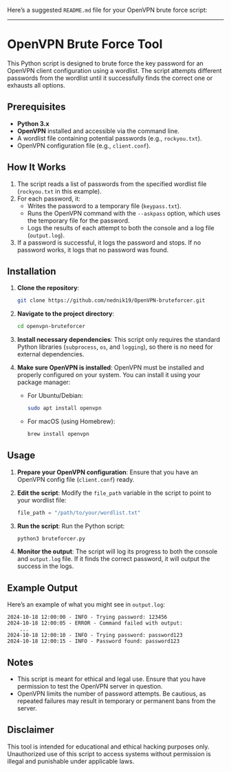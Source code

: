 Here’s a suggested `README.md` file for your OpenVPN brute force script:

---

# OpenVPN Brute Force Tool

This Python script is designed to brute force the key password for an OpenVPN client configuration using a wordlist. The script attempts different passwords from the wordlist until it successfully finds the correct one or exhausts all options.

## Prerequisites

- **Python 3.x**
- **OpenVPN** installed and accessible via the command line.
- A wordlist file containing potential passwords (e.g., `rockyou.txt`).
- OpenVPN configuration file (e.g., `client.conf`).

## How It Works

1. The script reads a list of passwords from the specified wordlist file (`rockyou.txt` in this example).
2. For each password, it:
   - Writes the password to a temporary file (`keypass.txt`).
   - Runs the OpenVPN command with the `--askpass` option, which uses the temporary file for the password.
   - Logs the results of each attempt to both the console and a log file (`output.log`).
3. If a password is successful, it logs the password and stops. If no password works, it logs that no password was found.

## Installation

1. **Clone the repository**:
   ```bash
   git clone https://github.com/nednik19/OpenVPN-bruteforcer.git
   ```

2. **Navigate to the project directory**:
   ```bash
   cd openvpn-bruteforcer
   ```

3. **Install necessary dependencies**:
   This script only requires the standard Python libraries (`subprocess`, `os`, and `logging`), so there is no need for external dependencies.

4. **Make sure OpenVPN is installed**:
   OpenVPN must be installed and properly configured on your system. You can install it using your package manager:
   - For Ubuntu/Debian:
     ```bash
     sudo apt install openvpn
     ```
   - For macOS (using Homebrew):
     ```bash
     brew install openvpn
     ```

## Usage

1. **Prepare your OpenVPN configuration**:
   Ensure that you have an OpenVPN config file (`client.conf`) ready.

2. **Edit the script**:
   Modify the `file_path` variable in the script to point to your wordlist file:
   ```python
   file_path = "/path/to/your/wordlist.txt"
   ```

3. **Run the script**:
   Run the Python script:
   ```bash
   python3 bruteforcer.py
   ```

4. **Monitor the output**:
   The script will log its progress to both the console and `output.log` file. If it finds the correct password, it will output the success in the logs.

## Example Output

Here’s an example of what you might see in `output.log`:
```
2024-10-18 12:00:00 - INFO - Trying password: 123456
2024-10-18 12:00:05 - ERROR - Command failed with output:
    ...
2024-10-18 12:00:10 - INFO - Trying password: password123
2024-10-18 12:00:15 - INFO - Password found: password123
```

## Notes

- This script is meant for ethical and legal use. Ensure that you have permission to test the OpenVPN server in question.
- OpenVPN limits the number of password attempts. Be cautious, as repeated failures may result in temporary or permanent bans from the server.


## Disclaimer

This tool is intended for educational and ethical hacking purposes only. Unauthorized use of this script to access systems without permission is illegal and punishable under applicable laws.

